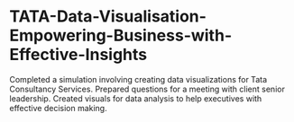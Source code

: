 # TATA-Data-Visualisation-Empowering-Business-with-Effective-Insights
Completed a simulation involving creating data visualizations for Tata Consultancy Services. Prepared questions for a meeting with client senior leadership. Created visuals for data analysis to help executives with effective decision making.  
